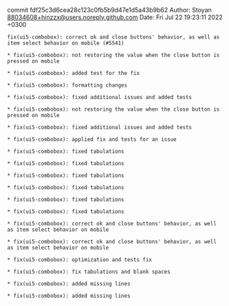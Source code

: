 commit fdf25c3d6cea28c123c0fb5b9d47e1d5a43b9b62
Author: Stoyan <88034608+hinzzx@users.noreply.github.com>
Date:   Fri Jul 22 19:23:11 2022 +0300

    fix(ui5-combobox): correct ok and close buttons' behavior, as well as item select behavior on mobile (#5541)
    
    * fix(ui5-combobox): not restoring the value when the close button is pressed on mobile
    
    * fix(ui5-combobox): added test for the fix
    
    * fix(ui5-combobox): formatting changes
    
    * fix(ui5-combobox): fixed additional issues and added tests
    
    * fix(ui5-combobox): not restoring the value when the close button is pressed on mobile
    
    * fix(ui5-combobox): fixed additional issues and added tests
    
    * fix(ui5-combobox): applied fix and tests for an issue
    
    * fix(ui5-combobox): fixed tabulations
    
    * fix(ui5-combobox): fixed tabulations
    
    * fix(ui5-combobox): fixed tabulations
    
    * fix(ui5-combobox): fixed tabulations
    
    * fix(ui5-combobox): fixed tabulations
    
    * fix(ui5-combobox): fixed tabulations
    
    * fix(ui5-combobox): correct ok and close buttons' behavior, as well as item select behavior on mobile
    
    * fix(ui5-combobox): correct ok and close buttons' behavior, as well as item select behavior on mobile
    
    * fix(ui5-combobox): optimization and tests fix
    
    * fix(ui5-combobox): fix tabulations and blank spaces
    
    * fix(ui5-combobox): added missing lines
    
    * fix(ui5-combobox): added missing lines
